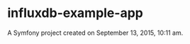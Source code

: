 influxdb-example-app
====================

A Symfony project created on September 13, 2015, 10:11 am.

